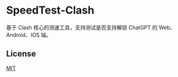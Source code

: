# SpeedTest-Clash

基于 Clash 核心的测速工具，支持测试是否支持解锁 ChatGPT 的 Web、Android、IOS 端。

## License

[MIT](LICENSE)
